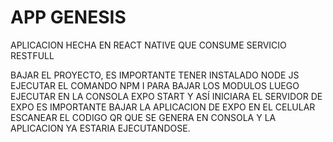 # APP GENESIS 

APLICACION HECHA EN REACT NATIVE QUE CONSUME SERVICIO RESTFULL

BAJAR EL PROYECTO, ES IMPORTANTE TENER INSTALADO NODE JS
EJECUTAR EL COMANDO NPM I PARA BAJAR LOS MODULOS
LUEGO EJECUTAR EN LA CONSOLA EXPO START Y ASÍ INICIARA EL SERVIDOR DE EXPO
ES IMPORTANTE BAJAR LA APLICACION DE EXPO EN EL CELULAR
ESCANEAR EL CODIGO QR QUE SE GENERA EN CONSOLA Y LA APLICACION YA ESTARIA EJECUTANDOSE.
